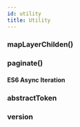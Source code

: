 ```yaml
---
id: utility
title: Utility
---
```


### mapLayerChilden()

### paginate()

#### ES6 Async Iteration

### abstractToken

### version
